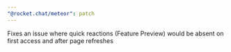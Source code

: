```yaml
---
"@rocket.chat/meteor": patch
---
```


Fixes an issue where quick reactions (Feature Preview) would be absent on first access and after page refreshes
